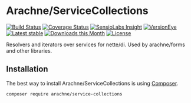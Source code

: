 Arachne/ServiceCollections
====

[![Build Status](https://img.shields.io/travis/Arachne/ServiceCollections/master.svg?style=flat-square)](https://travis-ci.org/Arachne/ServiceCollections/branches)
[![Coverage Status](https://img.shields.io/coveralls/Arachne/ServiceCollections/master.svg?style=flat-square)](https://coveralls.io/github/Arachne/ServiceCollections?branch=master)
[![SensioLabs Insight](https://img.shields.io/sensiolabs/i/3813cfb5-a398-4a39-bbb2-39bd49fb6276.svg?style=flat-square)](https://insight.sensiolabs.com/projects/3813cfb5-a398-4a39-bbb2-39bd49fb6276)
[![VersionEye](https://img.shields.io/versioneye/d/php/arachne:service-collections.svg?style=flat-square)](https://www.versioneye.com/php/arachne:service-collections)
[![Latest stable](https://img.shields.io/packagist/v/arachne/service-collections.svg?style=flat-square)](https://packagist.org/packages/arachne/service-collections)
[![Downloads this Month](https://img.shields.io/packagist/dm/arachne/service-collections.svg?style=flat-square)](https://packagist.org/packages/arachne/service-collections)
[![License](https://img.shields.io/badge/license-MIT-blue.svg?style=flat-square)](https://github.com/Arachne/ServiceCollections/blob/master/license.md)

Resolvers and iterators over services for nette/di. Used by arachne/forms and other libraries.

Installation
----

The best way to install Arachne/ServiceCollections is using [Composer](http://getcomposer.org/).

```sh
composer require arachne/service-collections
```
